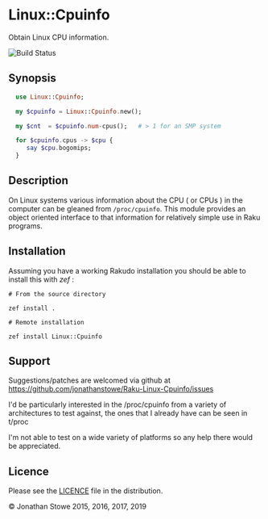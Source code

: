 # Linux::Cpuinfo

Obtain Linux CPU information.

![Build Status](https://github.com/jonathanstowe/Linux-Cpuinfo/workflows/CI/badge.svg)

## Synopsis

```raku
  use Linux::Cpuinfo;

  my $cpuinfo = Linux::Cpuinfo.new();

  my $cnt  = $cpuinfo.num-cpus();   # > 1 for an SMP system

  for $cpuinfo.cpus -> $cpu {
     say $cpu.bogomips;
  }
```

## Description

On Linux systems various information about the CPU ( or CPUs ) in the
computer can be gleaned from ```/proc/cpuinfo```. This module provides an
object oriented interface to that information for relatively simple use
in Raku programs.

## Installation

Assuming you have a working Rakudo installation you should be able to
install this with *zef* :

    # From the source directory
   
    zef install .

    # Remote installation

    zef install Linux::Cpuinfo

## Support

Suggestions/patches are welcomed via github at https://github.com/jonathanstowe/Raku-Linux-Cpuinfo/issues

I'd be particularly interested in the /proc/cpuinfo from a variety of
architectures to test against, the ones that I already have can be seen
in t/proc

I'm not able to test on a wide variety of platforms so any help there
would be appreciated.

## Licence

Please see the [LICENCE](LICENCE) file in the distribution.

© Jonathan Stowe 2015, 2016, 2017, 2019
